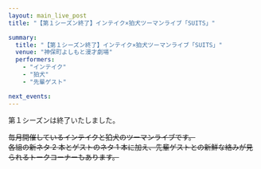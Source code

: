 ```yaml
---
layout: main_live_post
title: "【第１シーズン終了】インテイク×狛犬ツーマンライブ「SUITS」"

summary:
  title: "【第１シーズン終了】インテイク×狛犬ツーマンライブ「SUITS」"
  venue: "神保町よしもと漫才劇場"
  performers:
    - "インテイク"
    - "狛犬"
    - "先輩ゲスト"

next_events:
---
```


第１シーズンは終了いたしました。

<s>毎月開催しているインテイクと狛犬のツーマンライブです。<br>
各組の新ネタ 2 本とゲストのネタ 1 本に加え、先輩ゲストとの新鮮な絡みが見られるトークコーナーもあります。</s>

